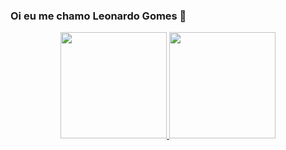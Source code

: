 ### Oi eu me chamo Leonardo Gomes 👋

<div align="center">
  <a href="https://github.com/LeonardoGomesX">
  <img height="170em" src="https://github-readme-stats.vercel.app/api?username=LeonardoGomesX&show_icons=true&theme=dark&include_all_commits=true&count_private=true"/>
  <img height="170em" src="https://github-readme-stats.vercel.app/api/top-langs/?username=LeonardoGomesX&layout=compact&langs_count=7&theme=dark"/>
</div>
